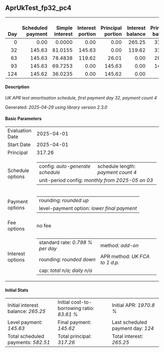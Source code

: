 <h2>AprUkTest_fp32_pc4</h2>
<table>
    <thead style="vertical-align: bottom;">
        <th style="text-align: right;">Day</th>
        <th style="text-align: right;">Scheduled payment</th>
        <th style="text-align: right;">Simple interest</th>
        <th style="text-align: right;">Interest portion</th>
        <th style="text-align: right;">Principal portion</th>
        <th style="text-align: right;">Interest balance</th>
        <th style="text-align: right;">Principal balance</th>
        <th style="text-align: right;">Total simple interest</th>
        <th style="text-align: right;">Total interest</th>
        <th style="text-align: right;">Total principal</th>
    </thead>
    <tr style="text-align: right;">
        <td class="ci00">0</td>
        <td class="ci01" style="white-space: nowrap;">0.00</td>
        <td class="ci02">0.0000</td>
        <td class="ci03">0.00</td>
        <td class="ci04">0.00</td>
        <td class="ci05">265.25</td>
        <td class="ci06">317.26</td>
        <td class="ci07">0.0000</td>
        <td class="ci08">0.00</td>
        <td class="ci09">0.00</td>
    </tr>
    <tr style="text-align: right;">
        <td class="ci00">32</td>
        <td class="ci01" style="white-space: nowrap;">145.63</td>
        <td class="ci02">81.0155</td>
        <td class="ci03">145.63</td>
        <td class="ci04">0.00</td>
        <td class="ci05">119.62</td>
        <td class="ci06">317.26</td>
        <td class="ci07">81.0155</td>
        <td class="ci08">145.63</td>
        <td class="ci09">0.00</td>
    </tr>
    <tr style="text-align: right;">
        <td class="ci00">63</td>
        <td class="ci01" style="white-space: nowrap;">145.63</td>
        <td class="ci02">78.4838</td>
        <td class="ci03">119.62</td>
        <td class="ci04">26.01</td>
        <td class="ci05">0.00</td>
        <td class="ci06">291.25</td>
        <td class="ci07">159.4993</td>
        <td class="ci08">265.25</td>
        <td class="ci09">26.01</td>
    </tr>
    <tr style="text-align: right;">
        <td class="ci00">93</td>
        <td class="ci01" style="white-space: nowrap;">145.63</td>
        <td class="ci02">69.7253</td>
        <td class="ci03">0.00</td>
        <td class="ci04">145.63</td>
        <td class="ci05">0.00</td>
        <td class="ci06">145.62</td>
        <td class="ci07">229.2245</td>
        <td class="ci08">265.25</td>
        <td class="ci09">171.64</td>
    </tr>
    <tr style="text-align: right;">
        <td class="ci00">124</td>
        <td class="ci01" style="white-space: nowrap;">145.62</td>
        <td class="ci02">36.0235</td>
        <td class="ci03">0.00</td>
        <td class="ci04">145.62</td>
        <td class="ci05">0.00</td>
        <td class="ci06">0.00</td>
        <td class="ci07">265.2480</td>
        <td class="ci08">265.25</td>
        <td class="ci09">317.26</td>
    </tr>
</table>
<h4>Description</h4>
<p><i>UK APR test amortisation schedule, first payment day 32, payment count 4</i></p>
<p>Generated: <i>2025-04-29 using library version 2.3.0</i></p>
<h4>Basic Parameters</h4>
<table>
    <tr>
        <td>Evaluation Date</td>
        <td>2025-04-01</td>
    </tr>
    <tr>
        <td>Start Date</td>
        <td>2025-04-01</td>
    </tr>
    <tr>
        <td>Principal</td>
        <td>317.26</td>
    </tr>
    <tr>
        <td>Schedule options</td>
        <td>
            <table>
                <tr>
                    <td>config: <i>auto-generate schedule</i></td>
                    <td>schedule length: <i><i>payment count</i> 4</i></td>
                </tr>
                <tr>
                    <td colspan="2" style="white-space: nowrap;">unit-period config: <i>monthly from 2025-05 on 03</i></td>
                </tr>
            </table>
        </td>
    </tr>
    <tr>
        <td>Payment options</td>
        <td>
            <table>
                <tr>
                    <td>rounding: <i>rounded up</i></td>
                </tr>
                <tr>
                    <td>level-payment option: <i>lower&nbsp;final&nbsp;payment</i></td>
                </tr>
            </table>
        </td>
    </tr>
    <tr>
        <td>Fee options</td>
        <td>no fee
        </td>
    </tr>
    <tr>
        <td>Interest options</td>
        <td>
            <table>
                <tr>
                    <td>standard rate: <i>0.798 % per day</i></td>
                    <td>method: <i>add-on</i></td>
                </tr>
                <tr>
                    <td>rounding: <i>rounded down</i></td>
                    <td>APR method: <i>UK FCA to 1 d.p.</i></td>
                </tr>
                <tr>
                    <td colspan="2">cap: <i>total <i>n/a</i>; daily <i>n/a</i></td>
                </tr>
            </table>
        </td>
    </tr>
</table>
<h4>Initial Stats</h4>
<table>
    <tr>
        <td>Initial interest balance: <i>265.25</i></td>
        <td>Initial cost-to-borrowing ratio: <i>83.61 %</i></td>
        <td>Initial APR: <i>1970.8 %</i></td>
    </tr>
    <tr>
        <td>Level payment: <i>145.63</i></td>
        <td>Final payment: <i>145.62</i></td>
        <td>Last scheduled payment day: <i>124</i></td>
    </tr>
    <tr>
        <td>Total scheduled payments: <i>582.51</i></td>
        <td>Total principal: <i>317.26</i></td>
        <td>Total interest: <i>265.25</i></td>
    </tr>
</table>
